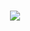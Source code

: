 <h1 align="center"> 
  <img src="https://github.com/GabriellMatias/NLW_CUP_WebApplication/assets/80908772/d9d49967-f9c4-4a76-8e71-6608861a0953"/>
</h1>
